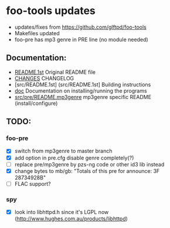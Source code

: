 # foo-tools updates

- updates/fixes from https://github.com/glftpd/foo-tools
- Makefiles updated
- foo-pre has mp3 genre in PRE line (no module needed)

## Documentation:

- [README.1st](README.1st) Original README file
- [CHANGES](src/CHANGES) CHANGELOG
- [src/README.1st] (src/README.1st] Building instructions
- [doc](doc) Documentation on installing/running the programs
- [src/pre/README.mp3genre](README.mp3genre) mp3genre specific README (install/configure)

## TODO:

### foo-pre
- [X] switch from mp3genre to master branch
- [X] add option in pre.cfg disable genre completely(?)
- [ ] replace pre/mp3genre by pzs-ng code or other id3 lib instead
- [X] change bytes to mb/gb: "Totals of this pre for announce: 3F 28734928B"
- [ ] FLAC support?

### spy
- [X] look into libhttpd.h since it's LGPL now (http://www.hughes.com.au/products/libhttpd)

